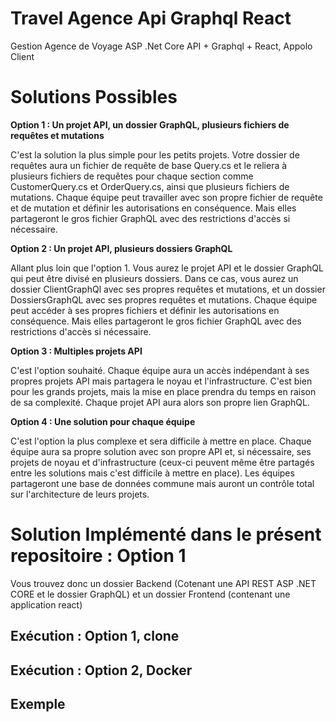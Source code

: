 # Travel Agence Api Graphql React
Gestion Agence de Voyage ASP .Net Core API + Graphql + React, Appolo Client

# Solutions Possibles 


**Option 1 : Un projet API, un dossier GraphQL, plusieurs fichiers de requêtes et mutations**

C'est la solution la plus simple pour les petits projets. Votre dossier de requêtes aura un fichier de requête de base Query.cs et le reliera à plusieurs fichiers de requêtes pour chaque section comme CustomerQuery.cs et OrderQuery.cs, ainsi que plusieurs fichiers de mutations. Chaque équipe peut travailler avec son propre fichier de requête et de mutation et définir les autorisations en conséquence. Mais elles partageront le gros fichier GraphQL avec des restrictions d'accès si nécessaire.

**Option 2 : Un projet API, plusieurs dossiers GraphQL**

Allant plus loin que l'option 1. Vous aurez le projet API et le dossier GraphQL qui peut être divisé en plusieurs dossiers. Dans ce cas, vous aurez un dossier ClientGraphQl avec ses propres requêtes et mutations, et un dossier DossiersGraphQL avec ses propres requêtes et mutations. Chaque équipe peut accéder à ses propres fichiers et définir les autorisations en conséquence. Mais elles partageront le gros fichier GraphQL avec des restrictions d'accès si nécessaire.

**Option 3 : Multiples projets API**

C'est l'option souhaité. Chaque équipe aura un accès indépendant à ses propres projets API mais partagera le noyau et l'infrastructure. C'est bien pour les grands projets, mais la mise en place prendra du temps en raison de sa complexité. Chaque projet API aura alors son propre lien GraphQL.

**Option 4 : Une solution pour chaque équipe**

C'est l'option la plus complexe et sera difficile à mettre en place. Chaque équipe aura sa propre solution avec son propre API et, si nécessaire, ses projets de noyau et d'infrastructure (ceux-ci peuvent même être partagés entre les solutions mais c'est difficile à mettre en place). Les équipes partageront une base de données commune mais auront un contrôle total sur l'architecture de leurs projets.


# Solution Implémenté dans le présent repositoire :  Option 1 

Vous trouvez donc un dossier Backend (Cotenant une API REST ASP .NET CORE et le dossier GraphQL) et un dossier Frontend (contenant une application react)

## Exécution :  Option 1, clone




## Exécution :  Option 2, Docker



## Exemple